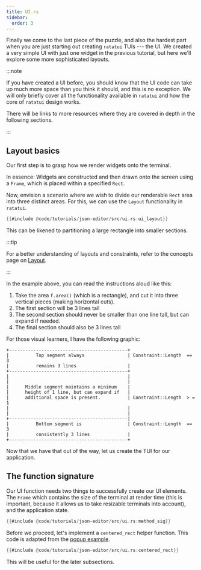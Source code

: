 ```yaml
---
title: UI.rs
sidebar:
  order: 3
---
```


Finally we come to the last piece of the puzzle, and also the hardest part when you are just
starting out creating `ratatui` TUIs --- the UI. We created a very simple UI with just one widget in
the previous tutorial, but here we'll explore some more sophisticated layouts.

:::note

If you have created a UI before, you should know that the UI code can take up much more space than
you think it should, and this is no exception. We will only briefly cover all the functionality
available in `ratatui` and how the core of `ratatui` design works.

There will be links to more resources where they are covered in depth in the following sections.

:::

## Layout basics

Our first step is to grasp how we render widgets onto the terminal.

In essence: Widgets are constructed and then drawn onto the screen using a `Frame`, which is placed
within a specified `Rect`.

Now, envision a scenario where we wish to divide our renderable `Rect` area into three distinct
areas. For this, we can use the `Layout` functionality in `ratatui`.

```rust
{{#include @code/tutorials/json-editor/src/ui.rs:ui_layout}}
```

This can be likened to partitioning a large rectangle into smaller sections.

:::tip

For a better understanding of layouts and constraints, refer to the concepts page on
[Layout](/concepts/layout/).

:::

In the example above, you can read the instructions aloud like this:

1. Take the area `f.area()` (which is a rectangle), and cut it into three vertical pieces (making
   horizontal cuts).
2. The first section will be 3 lines tall
3. The second section should never be smaller than one line tall, but can expand if needed.
4. The final section should also be 3 lines tall

For those visual learners, I have the following graphic:

```svgbob
+--------------------------------------------+
|          Top segment always                | Constraint::Length  == 3
|          remains 3 lines                   |
+--------------------------------------------+
|                                            |
|                                            |
|      Middle segment maintains a minimum    |
|      height of 1 line, but can expand if   |
|      additional space is present.          | Constraint::Length  > = 1
|                                            |
|                                            |
+--------------------------------------------|
|          Bottom segment is                 | Constraint::Length  == 3
|          consistently 3 lines              |
+--------------------------------------------+
```

Now that we have that out of the way, let us create the TUI for our application.

## The function signature

Our UI function needs two things to successfully create our UI elements. The `Frame` which contains
the size of the terminal at render time (this is important, because it allows us to take resizable
terminals into account), and the application state.

```rust
{{#include @code/tutorials/json-editor/src/ui.rs:method_sig}}
```

Before we proceed, let's implement a `centered_rect` helper function. This code is adapted from the
[popup example](https://ratatui.rs/examples/apps/popup/).

```rust
{{#include @code/tutorials/json-editor/src/ui.rs:centered_rect}}
```

This will be useful for the later subsections.
